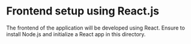 # Frontend setup using React.js
The frontend of the application will be developed using React.
Ensure to install Node.js and initialize a React app in this directory.
